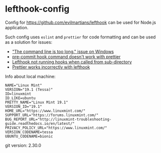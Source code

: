 # lefthook-config

Config for https://github.com/evilmartians/lefthook can be used for Node.js application.

Such config uses `eslint` and `prettier` for code formatting and can be used as a solution for issues:

- ["The command line is too long." issue on Windows](https://github.com/evilmartians/lefthook/issues/41)
- [pre-commit hook command doesn't work with prettier](https://github.com/evilmartians/lefthook/issues/203)
- [Lefthook not running hooks when called from sub-directory](https://github.com/evilmartians/lefthook/issues/215)
- [Prettier works incorrectly with lefthook](https://github.com/evilmartians/lefthook/issues/415)

Info about local machine:

```shell
NAME="Linux Mint"
VERSION="19.1 (Tessa)"
ID=linuxmint
ID_LIKE=ubuntu
PRETTY_NAME="Linux Mint 19.1"
VERSION_ID="19.1"
HOME_URL="https://www.linuxmint.com/"
SUPPORT_URL="https://forums.linuxmint.com/"
BUG_REPORT_URL="http://linuxmint-troubleshooting-guide.readthedocs.io/en/latest/"
PRIVACY_POLICY_URL="https://www.linuxmint.com/"
VERSION_CODENAME=tessa
UBUNTU_CODENAME=bionic
```

git version: 2.30.0
